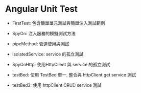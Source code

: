 # Angular Unit Test 

- FirstTest: 包含簡單單元測試與簡單注入測試範例

- SpyOn: 注入服務的模擬測試方法

- pipeMethod: 管道使用與測試

- isolatedService: service 的孤立測試

- SpyOnHttp: 使用HttpClient 與 service 的孤立測試

- testBed: 使用 TestBed 單一, 整合與 httpClient get service 測試

- testBed2: 使用 httpClient CRUD service 測試